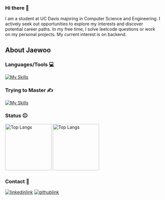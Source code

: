 ### Hi there 👋
I am a student at UC Davis majoring in Computer Science and Engineering. I actively seek out opportunities to explore my interests and discover potential career paths. In my free time, I solve leetcode questions or work on my personal projects. My current interest is on backend.
## About Jaewoo
### Languages/Tools 💻
[![My Skills](https://skillicons.dev/icons?i=js,html,css,bash,c,cpp,flask,git,github,go,processing,py,pytorch,tensorflow,vscode,autocad,latex&perline=5&theme=light)](https://skillicons.dev)

### Trying to Master ✍️
[![My Skills](https://skillicons.dev/icons?i=angular,aws,docker,firebase,flutter,gcp,nodejs,react&perline=5&theme=light)](https://skillicons.dev)

### Status 😐
<p align="left"> 
    <img alt="Top Langs" height="150px" src="https://github-readme-stats.vercel.app/api?username=leej1230&show_icons=true&theme=transparent" />
    <img alt="Top Langs" height="150px" src="https://github-readme-stats.vercel.app/api/top-langs/?username=leej1230&layout=compact" />
</p>

### Contact 📡
<p align="left">
    <a href="https://www.linkedin.com/in/jaewoolee1230/"><img src="https://skillicons.dev/icons?i=linkedin" alt="linkedinlink"></a>
    <a href="https://github.com/leej1230"><img src="https://skillicons.dev/icons?i=github" alt="githublink"></a>
</p>
<!--
**leej1230/leej1230** is a ✨ _special_ ✨ repository because its `README.md` (this file) appears on your GitHub profile.

Here are some ideas to get you started:

- 🔭 I’m currently working on ...
- 🌱 I’m currently learning ...
- 👯 I’m looking to collaborate on ...
- 🤔 I’m looking for help with ...
- 💬 Ask me about ...
- 📫 How to reach me: ...
- 😄 Pronouns: ...
- ⚡ Fun fact: ...
